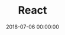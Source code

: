 ---
title:  React
description: Уроки и конспекты по React.
keywords: React, уроки, конспекты
date: 2018-07-06 00:00:00
---